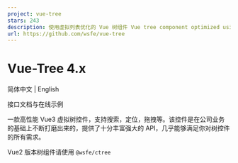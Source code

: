 ```yaml
---
project: vue-tree
stars: 243
description: 使用虚拟列表优化的 Vue 树组件 Vue tree component optimized using virtual list
url: https://github.com/wsfe/vue-tree
---
```


Vue-Tree 4.x
============

简体中文 | English

接口文档与在线示例

一款高性能 Vue3 虚拟树控件，支持搜索，定位，拖拽等。该控件是在公司业务的基础上不断打磨出来的，提供了十分丰富强大的 API，几乎能够满足你对树控件的所有需求。

Vue2 版本树组件请使用 `@wsfe/ctree`
